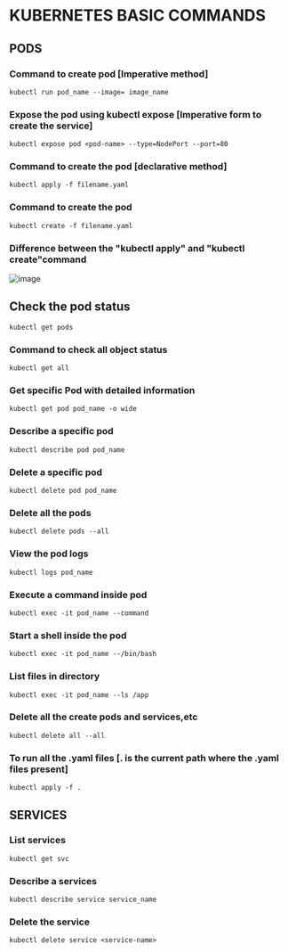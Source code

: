 # KUBERNETES BASIC COMMANDS


## PODS

### Command to create pod [Imperative method]
````
kubectl run pod_name --image= image_name
````
### Expose the pod using kubectl expose [Imperative form to create the service]
````
kubectl expose pod <pod-name> --type=NodePort --port=80
````
### Command to create the pod [declarative method]
````
kubectl apply -f filename.yaml
````
### Command to create the pod
````
kubectl create -f filename.yaml
````
### Difference between the "kubectl apply" and "kubectl create"command
![image](https://github.com/user-attachments/assets/1a98a3b4-deae-4c8e-a22d-5d2b1577e165)
## Check the pod status
````
kubectl get pods
````
### Command to check all object status
````
kubectl get all
````
### Get specific Pod with detailed information 
````
kubectl get pod pod_name -o wide 
````
### Describe a specific pod
````
kubectl describe pod pod_name
````
### Delete a specific pod
````
kubectl delete pod pod_name
````
### Delete all the pods
````
kubectl delete pods --all
````
### View the pod logs
````
kubectl logs pod_name
````
### Execute a command inside pod 
````
kubectl exec -it pod_name --command
````
### Start a shell inside the pod
````
kubectl exec -it pod_name --/bin/bash
````
### List files in directory
````
kubectl exec -it pod_name --ls /app
````
### Delete all the create pods and services,etc
````
kubectl delete all --all
````
### To run all the .yaml files [. is the current path where the .yaml files present]
````
kubectl apply -f .
````
## SERVICES

### List services
````
kubectl get svc
````
### Describe a services
````
kubectl describe service service_name
````
### Delete the service
````
kubectl delete service <service-name>
````





